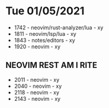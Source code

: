 # Tue 01/05/2021 
- 1742 - neovim/rust-analyzer/lua - xy
- 1811 - neovim/lsp/lua - xy
- 1843 - notes/editors - xy
- 1920 - neovim - xy
## NEOVIM REST AM I RITE
- 2011 - neovim - xy
- 2040 - neovim - xy
- 2118 - neovim - xy
- 2143 - neovim - xy
